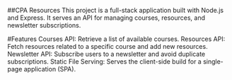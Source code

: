 ##CPA Resources
This project is a full-stack application built with Node.js and Express. It serves an API for managing courses, resources, and newsletter subscriptions.

#Features
Courses API: Retrieve a list of available courses.
Resources API: Fetch resources related to a specific course and add new resources.
Newsletter API: Subscribe users to a newsletter and avoid duplicate subscriptions.
Static File Serving: Serves the client-side build for a single-page application (SPA).
